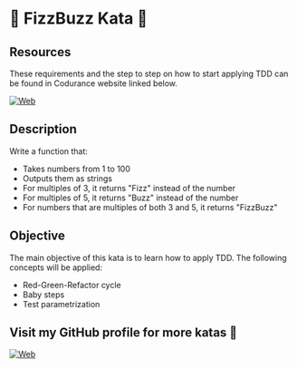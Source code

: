 # 🐝 FizzBuzz Kata 🐝

## Resources

These requirements and the step to step on how to start applying TDD can be found in Codurance website linked below.

[![Web](https://img.shields.io/badge/Codurance-Website-14a1f0?style=for-the-badge&logo=web&logoColor=white&labelColor=101010)](https://www.codurance.com/katas/fizzbuzz)

## Description
  
Write a function that:
- Takes numbers from 1 to 100 
- Outputs them as strings
- For multiples of 3, it returns "Fizz" instead of the number
- For multiples of 5, it returns "Buzz" instead of the number
- For numbers that are multiples of both 3 and 5, it returns "FizzBuzz"

## Objective

The main objective of this kata is to learn how to apply TDD. The following concepts will be applied:

- Red-Green-Refactor cycle
- Baby steps
- Test parametrization

## Visit my GitHub profile for more katas 🚀

[![Web](https://img.shields.io/badge/GitHub-Dimanu.py-14a1f0?style=for-the-badge&logo=github&logoColor=white&labelColor=101010)](https://github.com/dimanu-py/python-code-katas)

